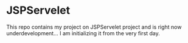 # JSPServelet
This repo contains my project on JSPServelet project and is right now underdevelopment... I am initializing it from the very first day.
